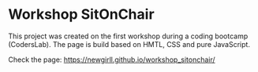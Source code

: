 # Workshop SitOnChair

This project was created on the first workshop during a coding bootcamp (CodersLab).
The page is build based on HMTL, CSS and pure JavaScript.

Check the page: 
https://newgirll.github.io/workshop_sitonchair/
